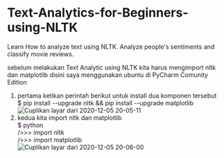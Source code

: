 # Text-Analytics-for-Beginners-using-NLTK
Learn How to analyze text using NLTK. Analyze people's sentiments and classify movie reviews. 

sebelum melakukan Text Analytic using NLTK kita harus mengimport nltk dan matplotlib disini saya menggunakan ubuntu di PyCharm Comunity Edition
1. pertama ketikan perintah berikut untuk install dua komponen tersebut\
$ pip install --upgrade nltk && pip install --upgrade matplotlib\
![Cuplikan layar dari 2020-12-05 20-05-11](https://user-images.githubusercontent.com/56226681/101244171-6ad4ec00-3737-11eb-8a80-78ec0045e647.png)
2. kedua kita import nltk dan matplotlib\
$ python\
/>>> import nltk\
/>>> import matplotlib\
![Cuplikan layar dari 2020-12-05 20-06-00](https://user-images.githubusercontent.com/56226681/101244175-70cacd00-3737-11eb-987a-660491b963b5.png)
